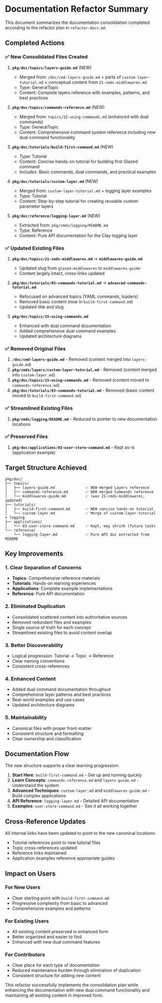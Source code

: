 # Documentation Refactor Summary

This document summarizes the documentation consolidation completed according to the refactor plan in `refactor-docs.md`.

## Completed Actions

### ✅ New Consolidated Files Created

1. **`pkg/doc/topics/layers-guide.md`** (NEW)
   - Merged from: `/doc/cmd-layers-guide.md` + parts of `custom-layer-tutorial.md` + conceptual content from `21-cmds-middlewares.md`
   - Type: GeneralTopic
   - Content: Complete layers reference with examples, patterns, and best practices

2. **`pkg/doc/topics/commands-reference.md`** (NEW)
   - Merged from: `topics/15-using-commands.md` (enhanced with dual commands)
   - Type: GeneralTopic  
   - Content: Comprehensive command system reference including new dual command functionality

3. **`pkg/doc/tutorials/build-first-command.md`** (NEW)
   - Type: Tutorial
   - Content: Concise hands-on tutorial for building first Glazed command
   - Includes: Basic commands, dual commands, and practical examples

4. **`pkg/doc/tutorials/custom-layer.md`** (NEW)
   - Merged from: `custom-layer-tutorial.md` + logging layer examples
   - Type: Tutorial
   - Content: Step-by-step tutorial for creating reusable custom parameter layers

5. **`pkg/doc/reference/logging-layer.md`** (NEW)
   - Extracted from: `pkg/cmds/logging/README.md`
   - Type: Reference
   - Content: Pure API documentation for the Clay logging layer

### ✅ Updated Existing Files

1. **`pkg/doc/topics/21-cmds-middlewares.md`** → **`middlewares-guide.md`**
   - Updated slug from `glazed-middlewares` to `middlewares-guide`
   - Content largely intact, cross-links updated

2. **`pkg/doc/tutorials/03-commands-tutorial.md`** → **`advanced-commands-tutorial.md`**
   - Refocused on advanced topics (YAML commands, loaders)
   - Removed basic content (now in `build-first-command.md`)
   - Updated title and slug

3. **`pkg/doc/topics/15-using-commands.md`**
   - Enhanced with dual command documentation
   - Added comprehensive dual command examples
   - Updated architecture diagrams

### ✅ Removed Original Files

1. **`/doc/cmd-layers-guide.md`** - Removed (content merged into `layers-guide.md`)
2. **`pkg/cmds/layers/custom-layer-tutorial.md`** - Removed (content merged into `custom-layer.md`)
3. **`pkg/doc/topics/15-using-commands.md`** - Removed (content moved to `commands-reference.md`)
4. **`pkg/doc/tutorials/03-commands-tutorial.md`** - Removed (basic content moved to `build-first-command.md`)

### ✅ Streamlined Existing Files

1. **`pkg/cmds/logging/README.md`** - Reduced to pointer to new documentation locations

### ✅ Preserved Files

1. **`pkg/doc/applications/03-user-store-command.md`** - Kept as-is (application example)

## Target Structure Achieved

```
pkg/doc/
├── topics/
│   ├── layers-guide.md              ✅ NEW merged Layers reference
│   ├── commands-reference.md        ✅ NEW merged Commands reference  
│   └── middlewares-guide.md         ✅ (was 21-cmds-middlewares, updated)
├── tutorials/
│   ├── build-first-command.md       ✅ NEW concise hands-on tutorial
│   └── custom-layer.md              ✅ Merge of custom-layer-tutorial + logging
├── applications/
│   └── 03-user-store-command.md     ✅ Kept, may shrink (future task)
└── reference/
    └── logging-layer.md             ✅ Pure API doc extracted from README
```

## Key Improvements

### 1. **Clear Separation of Concerns**
- **Topics**: Comprehensive reference materials
- **Tutorials**: Hands-on learning experiences  
- **Applications**: Complete example implementations
- **Reference**: Pure API documentation

### 2. **Eliminated Duplication**
- Consolidated scattered content into authoritative sources
- Removed redundant files and examples
- Single source of truth for each concept
- Streamlined existing files to avoid content overlap

### 3. **Better Discoverability**
- Logical progression: Tutorial → Topic → Reference
- Clear naming conventions
- Consistent cross-references

### 4. **Enhanced Content**
- Added dual command documentation throughout
- Comprehensive layer patterns and best practices
- Real-world examples and use cases
- Updated architecture diagrams

### 5. **Maintainability**
- Canonical files with proper front-matter
- Consistent structure and formatting
- Clear ownership and classification

## Documentation Flow

The new structure supports a clear learning progression:

1. **Start Here**: `build-first-command.md` - Get up and running quickly
2. **Learn Concepts**: `commands-reference.md` and `layers-guide.md` - Understand the system
3. **Advanced Techniques**: `custom-layer.md` and `middlewares-guide.md` - Build complex applications
4. **API Reference**: `logging-layer.md` - Detailed API documentation
5. **Examples**: `user-store-command.md` - See it all working together

## Cross-Reference Updates

All internal links have been updated to point to the new canonical locations:
- Tutorial references point to new tutorial files
- Topic cross-references updated
- Reference links maintained
- Application examples reference appropriate guides

## Impact on Users

### For New Users
- Clear starting point with `build-first-command.md`
- Progressive complexity from basic to advanced
- Comprehensive examples and patterns

### For Existing Users  
- All existing content preserved in enhanced form
- Better organized and easier to find
- Enhanced with new dual command features

### For Contributors
- Clear place for each type of documentation
- Reduced maintenance burden through elimination of duplication
- Consistent structure for adding new content

This refactor successfully implements the consolidation plan while enhancing the documentation with new dual command functionality and maintaining all existing content in improved form.
